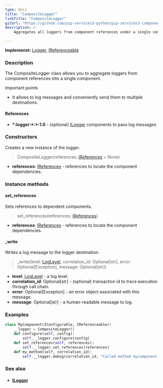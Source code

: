 ```yaml
---
type: docs
title: "CompositeLogger"
linkTitle: "CompositeLogger"
gitUrl: "https://github.com/pip-services3-python/pip-services3-components-python"
description: >
    Aggregates all loggers from component references under a single component.

---
```


**Implemenst:** [Logger](../logger), [IReferenceable](../../../commons/refer/ireferenceable)

### Description

The CompositeLogger class allows you to aggregate loggers from component references into a single component.

Important points

- It allows to log messages and conveniently send them to multiple destinations. 

#### References
- **\*:logger:\*:\*:1.0** - (optional) [ILogger](../ilogger) components to pass log messages


### Constructors
Creates a new instance of the logger.

> CompositeLogger(references: [IReferences](../../../commons/refer/ireferences) = None)

- **references**: [IReferences](../../../commons/refer/ireferences) - references to locate the component dependencies.


### Instance methods

#### set_references
Sets references to dependent components.

> set_references(references: [IReferences](../../../commons/refer/ireferences))

- **references**: [IReferences](../../../commons/refer/ireferences) - references to locate the component dependencies.

#### _write
Writes a log message to the logger destination.

> _write(level: [LogLevel](../log_level), correlation_id: Optional[str], error: Optional[Exception], message: Optional[str])

- **level**: [LogLevel](../log_level) - a log level.
- **correlation_id**: Optional[str] - (optional) transaction id to trace execution through call chain.
- **error**: Optional[Exception] - an error object associated with this message.
- **message**: Optional[str] - a human-readable message to log.

### Examples
```python
class MyComponent(IConfigurable, IReferenceable):
    __logger = CompositeLogger()
    def configure(self, config):
        self.__logger.configure(config)
    def set_references(self, references):
        self.__logger.set_references(references)
    def my_method(self, correlation_id):
        self.__logger.debug(correlation_id, "Called method mycomponent.mymethod")
```

### See also
- #### [ILogger](../ilogger)
